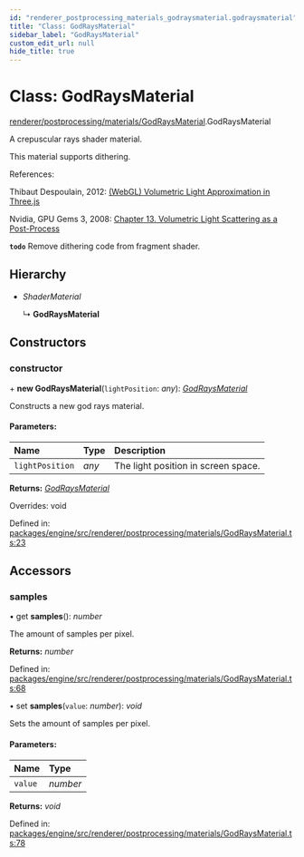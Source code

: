 ```yaml
---
id: "renderer_postprocessing_materials_godraysmaterial.godraysmaterial"
title: "Class: GodRaysMaterial"
sidebar_label: "GodRaysMaterial"
custom_edit_url: null
hide_title: true
---
```


# Class: GodRaysMaterial

[renderer/postprocessing/materials/GodRaysMaterial](../modules/renderer_postprocessing_materials_godraysmaterial.md).GodRaysMaterial

A crepuscular rays shader material.

This material supports dithering.

References:

Thibaut Despoulain, 2012:
 [(WebGL) Volumetric Light Approximation in Three.js](
 http://bkcore.com/blog/3d/webgl-three-js-volumetric-light-godrays.html)

Nvidia, GPU Gems 3, 2008:
 [Chapter 13. Volumetric Light Scattering as a Post-Process](
 https://developer.nvidia.com/gpugems/GPUGems3/gpugems3_ch13.html)

**`todo`** Remove dithering code from fragment shader.

## Hierarchy

* *ShaderMaterial*

  ↳ **GodRaysMaterial**

## Constructors

### constructor

\+ **new GodRaysMaterial**(`lightPosition`: *any*): [*GodRaysMaterial*](renderer_postprocessing_materials_godraysmaterial.godraysmaterial.md)

Constructs a new god rays material.

#### Parameters:

Name | Type | Description |
:------ | :------ | :------ |
`lightPosition` | *any* | The light position in screen space.    |

**Returns:** [*GodRaysMaterial*](renderer_postprocessing_materials_godraysmaterial.godraysmaterial.md)

Overrides: void

Defined in: [packages/engine/src/renderer/postprocessing/materials/GodRaysMaterial.ts:23](https://github.com/xr3ngine/xr3ngine/blob/716a06460/packages/engine/src/renderer/postprocessing/materials/GodRaysMaterial.ts#L23)

## Accessors

### samples

• get **samples**(): *number*

The amount of samples per pixel.

**Returns:** *number*

Defined in: [packages/engine/src/renderer/postprocessing/materials/GodRaysMaterial.ts:68](https://github.com/xr3ngine/xr3ngine/blob/716a06460/packages/engine/src/renderer/postprocessing/materials/GodRaysMaterial.ts#L68)

• set **samples**(`value`: *number*): *void*

Sets the amount of samples per pixel.

#### Parameters:

Name | Type |
:------ | :------ |
`value` | *number* |

**Returns:** *void*

Defined in: [packages/engine/src/renderer/postprocessing/materials/GodRaysMaterial.ts:78](https://github.com/xr3ngine/xr3ngine/blob/716a06460/packages/engine/src/renderer/postprocessing/materials/GodRaysMaterial.ts#L78)
